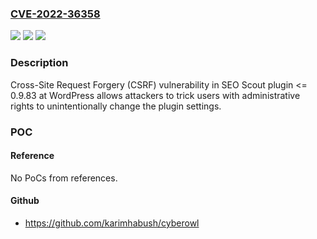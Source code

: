 ### [CVE-2022-36358](https://cve.mitre.org/cgi-bin/cvename.cgi?name=CVE-2022-36358)
![](https://img.shields.io/static/v1?label=Product&message=SEO%20Scout&color=blue)
![](https://img.shields.io/static/v1?label=Version&message=n%2Fa&color=blue)
![](https://img.shields.io/static/v1?label=Vulnerability&message=CWE-352%20Cross-Site%20Request%20Forgery%20(CSRF)&color=brighgreen)

### Description

Cross-Site Request Forgery (CSRF) vulnerability in SEO Scout plugin <= 0.9.83 at WordPress allows attackers to trick users with administrative rights to unintentionally change the plugin settings.

### POC

#### Reference
No PoCs from references.

#### Github
- https://github.com/karimhabush/cyberowl

